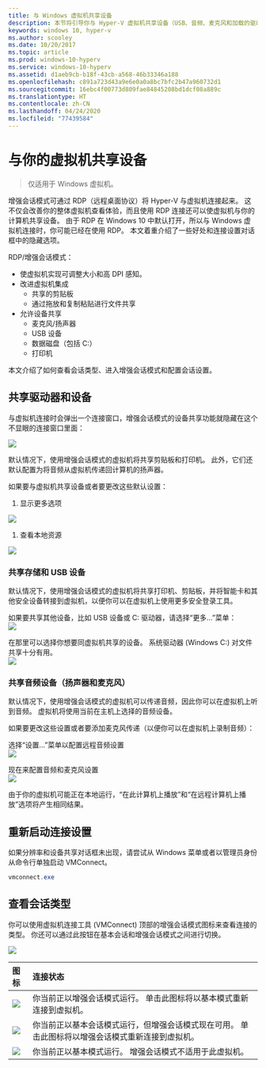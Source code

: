 ```yaml
---
title: 与 Windows 虚拟机共享设备
description: 本节将引导你与 Hyper-V 虚拟机共享设备（USB、音频、麦克风和加载的驱动器）
keywords: windows 10, hyper-v
ms.author: scooley
ms.date: 10/20/2017
ms.topic: article
ms.prod: windows-10-hyperv
ms.service: windows-10-hyperv
ms.assetid: d1aeb9cb-b18f-43cb-a568-46b33346a188
ms.openlocfilehash: c891a723d43a9e6e0a0a8bc7bfc2b47a960732d1
ms.sourcegitcommit: 16ebc4f00773d809fae84845208bd1dcf08a889c
ms.translationtype: HT
ms.contentlocale: zh-CN
ms.lasthandoff: 04/24/2020
ms.locfileid: "77439584"
---
```

# <a name="share-devices-with-your-virtual-machine"></a>与你的虚拟机共享设备

> 仅适用于 Windows 虚拟机。

增强会话模式可通过 RDP（远程桌面协议）将 Hyper-V 与虚拟机连接起来。  这不仅会改善你的整体虚拟机查看体验，而且使用 RDP 连接还可以使虚拟机与你的计算机共享设备。  由于 RDP 在 Windows 10 中默认打开，所以与 Windows 虚拟机连接时，你可能已经在使用 RDP。  本文着重介绍了一些好处和连接设置对话框中的隐藏选项。

RDP/增强会话模式：

* 使虚拟机实现可调整大小和高 DPI 感知。
* 改进虚拟机集成
  * 共享的剪贴板
  * 通过拖放和复制粘贴进行文件共享
* 允许设备共享
  * 麦克风/扬声器
  * USB 设备
  * 数据磁盘（包括 C:）
  * 打印机

本文介绍了如何查看会话类型、进入增强会话模式和配置会话设置。

## <a name="share-drives-and-devices"></a>共享驱动器和设备

与虚拟机连接时会弹出一个连接窗口，增强会话模式的设备共享功能就隐藏在这个不显眼的连接窗口里面：

![](media/esm-default-view.png)

默认情况下，使用增强会话模式的虚拟机将共享剪贴板和打印机。  此外，它们还默认配置为将音频从虚拟机传递回计算机的扬声器。

如果要与虚拟机共享设备或者要更改这些默认设置：

1. 显示更多选项

  ![](media/esm-show-options.png)

1. 查看本地资源

  ![](media/esm-local-resources.png)

### <a name="share-storage-and-usb-devices"></a>共享存储和 USB 设备

默认情况下，使用增强会话模式的虚拟机将共享打印机、剪贴板，并将智能卡和其他安全设备转接到虚拟机，以便你可以在虚拟机上使用更多安全登录工具。

如果要共享其他设备，比如 USB 设备或 C: 驱动器，请选择“更多...”菜单：  
![](media/esm-more-devices.png)

在那里可以选择你想要同虚拟机共享的设备。  系统驱动器 (Windows C:) 对文件共享十分有用。  
![](media/esm-drives-usb.png)

### <a name="share-audio-devices-speakers-and-microphones"></a>共享音频设备（扬声器和麦克风）

默认情况下，使用增强会话模式的虚拟机可以传递音频，因此你可以在虚拟机上听到音频。  虚拟机将使用当前在主机上选择的音频设备。

如果要更改这些设置或者要添加麦克风传递（以便你可以在虚拟机上录制音频）：

选择“设置...”菜单以配置远程音频设置  
![](media/esm-audio.png)

现在来配置音频和麦克风设置  
![](media/esm-audio-settings.png)

由于你的虚拟机可能正在本地运行，“在此计算机上播放”和“在远程计算机上播放”选项将产生相同结果。

## <a name="re-launching-the-connection-settings"></a>重新启动连接设置

如果分辨率和设备共享对话框未出现，请尝试从 Windows 菜单或者以管理员身份从命令行单独启动 VMConnect。  

``` Powershell
vmconnect.exe
```

## <a name="check-session-type"></a>查看会话类型

你可以使用虚拟机连接工具 (VMConnect) 顶部的增强会话模式图标来查看连接的类型。  你还可以通过此按钮在基本会话和增强会话模式之间进行切换。

![](media/esm-button-location.png)

| 图标 | 连接状态 |
|:-----|:---------|
|![](media/esm-basic.png)| 你当前正以增强会话模式运行。  单击此图标将以基本模式重新连接到虚拟机。 |
|![](media/esm-connect.png)| 你当前正以基本会话模式运行，但增强会话模式现在可用。  单击此图标将以增强会话模式重新连接到虚拟机。  |
|![](media/esm-stop.png)| 你当前正以基本模式运行。  增强会话模式不适用于此虚拟机。 |